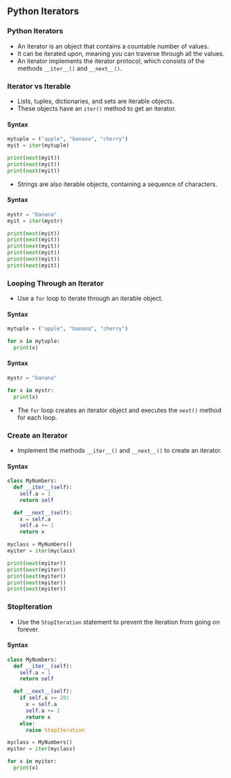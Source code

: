 
## Python Iterators

### Python Iterators

- An iterator is an object that contains a countable number of values.
- It can be iterated upon, meaning you can traverse through all the values.
- An iterator implements the iterator protocol, which consists of the methods `__iter__()` and `__next__()`.

### Iterator vs Iterable

- Lists, tuples, dictionaries, and sets are iterable objects.
- These objects have an `iter()` method to get an iterator.

#### Syntax
```python
mytuple = ("apple", "banana", "cherry")
myit = iter(mytuple)

print(next(myit))
print(next(myit))
print(next(myit))
```

- Strings are also iterable objects, containing a sequence of characters.

#### Syntax
```python
mystr = "banana"
myit = iter(mystr)

print(next(myit))
print(next(myit))
print(next(myit))
print(next(myit))
print(next(myit))
print(next(myit))
```

### Looping Through an Iterator

- Use a `for` loop to iterate through an iterable object.

#### Syntax
```python
mytuple = ("apple", "banana", "cherry")

for x in mytuple:
  print(x)
```

#### Syntax
```python
mystr = "banana"

for x in mystr:
  print(x)
```

- The `for` loop creates an iterator object and executes the `next()` method for each loop.

### Create an Iterator

- Implement the methods `__iter__()` and `__next__()` to create an iterator.

#### Syntax
```python
class MyNumbers:
  def __iter__(self):
    self.a = 1
    return self

  def __next__(self):
    x = self.a
    self.a += 1
    return x

myclass = MyNumbers()
myiter = iter(myclass)

print(next(myiter))
print(next(myiter))
print(next(myiter))
print(next(myiter))
print(next(myiter))
```

### StopIteration

- Use the `StopIteration` statement to prevent the iteration from going on forever.

#### Syntax
```python
class MyNumbers:
  def __iter__(self):
    self.a = 1
    return self

  def __next__(self):
    if self.a <= 20:
      x = self.a
      self.a += 1
      return x
    else:
      raise StopIteration

myclass = MyNumbers()
myiter = iter(myclass)

for x in myiter:
  print(x)
```